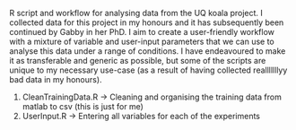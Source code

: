 R script and workflow for analysing data from the UQ koala project. I collected data for this project in my honours and it has subsequently been continued by Gabby in her PhD. I aim to create a user-friendly workflow with a mixture of variable and user-input parameters that we can use to analyse this data under a range of conditions. I have endeavoured to make it as transferable and generic as possible, but some of the scripts are unique to my necessary use-case (as a result of having collected realllllllyy bad data in my honours).

1. CleanTrainingData.R -> Cleaning and organising the training data from matlab to csv (this is just for me)
2. UserInput.R -> Entering all variables for each of the experiments